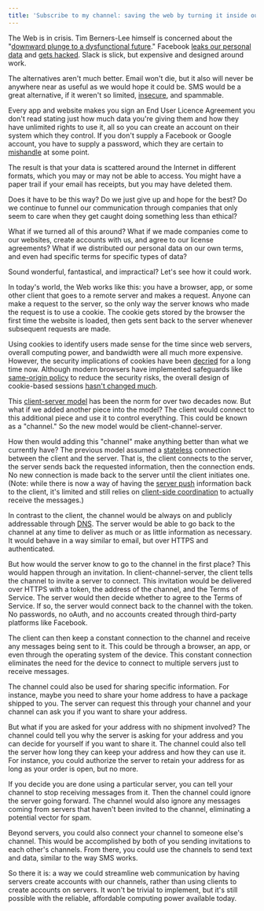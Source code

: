 ```yaml
---
title: 'Subscribe to my channel: saving the web by turning it inside out'
---
```


The Web is in crisis. Tim Berners-Lee himself is concerned about the "[downward plunge to a dysfunctional future](https://www.bbc.com/news/technology-47524474)." Facebook [leaks our personal data](https://en.wikipedia.org/wiki/Facebook%E2%80%93Cambridge_Analytica_data_scandal) and [gets hacked](https://techcrunch.com/2018/09/28/everything-you-need-to-know-about-facebooks-data-breach-affecting-50m-users/). Slack is slick, but expensive and designed around work.

The alternatives aren't much better. Email won't die, but it also will never be anywhere near as useful as we would hope it could be. SMS would be a great alternative, if it weren't so limited, [insecure](https://www.theverge.com/2017/9/18/16328172/sms-two-factor-authentication-hack-password-bitcoin), and spammable. 

Every app and website makes you sign an End User Licence Agreement you don't read stating just how much data you're giving them and how they have unlimited rights to use it, all so you can create an account on their system which they control. If you don't supply a Facebook or Google account, you have to supply a password, which they are certain to [mishandle](https://techcrunch.com/2019/04/18/instagram-password-leak-millions/) at some point.

The result is that your data is scattered around the Internet in different formats, which you may or may not be able to access. You might have a paper trail if your email has receipts, but you may have deleted them.

Does it have to be this way? Do we just give up and hope for the best? Do we continue to funnel our communication through companies that only seem to care when they get caught doing something less than ethical?

What if we turned all of this around? What if we made companies come to our websites, create accounts with us, and agree to our license agreements? What if we distributed our personal data on our own terms, and even had specific terms for specific types of data?

Sound wonderful, fantastical, and impractical? Let's see how it could work.

In today's world, the Web works like this: you have a browser, app, or some other client that goes to a remote server and makes a request. Anyone can make a request to the server, so the only way the server knows who made the request is to use a cookie. The cookie gets stored by the browser the first time the website is loaded, then gets sent back to the server whenever subsequent requests are made. 

Using cookies to identify users made sense for the time since web servers, overall computing power, and bandwidth were all much more expensive. However, the security implications of cookies have been [decried](https://cacm.acm.org/magazines/2001/5/7369-digital-village-caustic-cookies/abstract) for a long time now. Although modern browsers have implemented safeguards like [same-origin policy](https://en.wikipedia.org/wiki/Same-origin_policy) to reduce the security risks, the overall design of cookie-based sessions [hasn't changed much](https://en.wikipedia.org/wiki/HTTP_cookie#History).

This [client-server model](https://en.wikipedia.org/wiki/Client%E2%80%93server_model) has been the norm for over two decades now. But what if we added another piece into the model? The client would connect to this additional piece and use it to control everything. This could be known as a "channel." So the new model would be client-channel-server.

How then would adding this "channel" make anything better than what we currently have? The previous model assumed a [stateless](https://en.wikipedia.org/wiki/Stateless_protocol) connection between the client and the server. That is, the client connects to the server, the server sends back the requested information, then the connection ends. No new connection is made back to the server until the client initiates one. (Note: while there is now a way of having the [server push](https://developer.mozilla.org/en-US/docs/Web/API/Push_API) information back to the client, it's limited and still relies on [client-side coordination](https://developer.mozilla.org/en-US/docs/Web/API/Service_Worker_API) to actually receive the messages.)

In contrast to the client, the channel would be always on and publicly addressable through [DNS](https://en.wikipedia.org/wiki/Domain_Name_System). The server would be able to go back to the channel at any time to deliver as much or as little information as necessary. It would behave in a way similar to email, but over HTTPS and authenticated.

But how would the server know to go to the channel in the first place? This would happen through an invitation. In client-channel-server, the client tells the channel to invite a server to connect. This invitation would be delivered over HTTPS with a token, the address of the channel, and the Terms of Service. The server would then decide whether to agree to the Terms of Service. If so, the server would connect back to the channel with the token. No passwords, no oAuth, and no accounts created through third-party platforms like Facebook.

The client can then keep a constant connection to the channel and receive any messages being sent to it. This could be through a browser, an app, or even through the operating system of the device. This constant connection eliminates the need for the device to connect to multiple servers just to receive messages.

The channel could also be used for sharing specific information. For instance, maybe you need to share your home address to have a package shipped to you. The server can request this through your channel and your channel can ask you if you want to share your address. 

But what if you are asked for your address with no shipment involved? The channel could tell you why the server is asking for your address and you can decide for yourself if you want to share it. The channel could also tell the server how long they can keep your address and how they can use it. For instance, you could authorize the server to retain your address for as long as your order is open, but no more.

If you decide you are done using a particular server, you can tell your channel to stop receiving messages from it. Then the channel could ignore the server going forward. The channel would also ignore any messages coming from servers that haven't been invited to the channel, eliminating a potential vector for spam.

Beyond servers, you could also connect your channel to someone else's channel. This would be accomplished by both of you sending invitations to each other's channels. From there, you could use the channels to send text and data, similar to the way SMS works.

So there it is: a way we could streamline web communication by having servers create accounts with our channels, rather than using clients to create accounts on servers. It won't be trivial to implement, but it's still possible with the reliable, affordable computing power available today.
